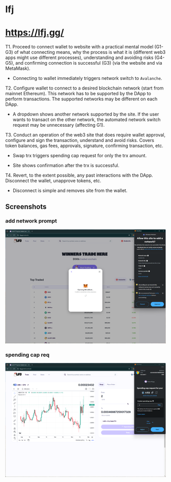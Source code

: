 # lfj
# https://lfj.gg/

T1. Proceed to connect wallet to website with a practical mental model (G1-G3) of what connecting means, why the process is what it is (different web3 apps might use different processes), understanding and avoiding risks (G4-G5), and confirming connection is successful (G3) (via the website and via MetaMask).

- Connecting to wallet immediately triggers network switch to `Avalanche`.

T2. Configure wallet to connect to a desired blockchain network (start from mainnet Ethereum). This network has to be supported by the DApp to perform transactions. The supported networks may be different on each DApp.

- A dropdown shows another network supported by the site. If the user wants to transact on the other network, the automated network switch request may be unnecessary (affecting G1).

T3. Conduct an operation of the web3 site that does require wallet approval, configure and sign the transaction, understand and avoid risks. Covers token balances, gas fees, approvals, signature, confirming transaction, etc.

- Swap trx triggers spending cap request for only the trx amount.

- Site shows confirmation after the trx is successful.


T4. Revert, to the extent possible, any past interactions with the DApp. Disconnect the wallet, unapprove tokens, etc. 

- Disconnect is simple and removes site from the wallet.

## Screenshots
### add network prompt
![wallet](image-111.png)

### spending cap req
![spending cap](image-112.png)